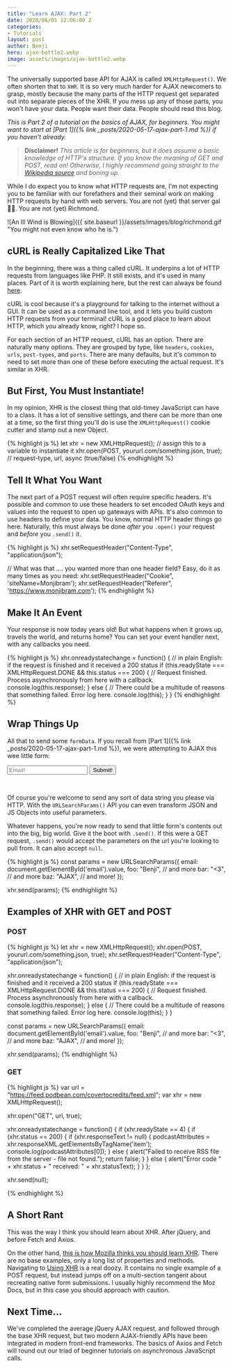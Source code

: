 ```yaml
---
title: "Learn AJAX: Part 2"
date: 2020/06/05 12:06:00 Z
categories:
- Tutorials
layout: post
author: Benji
hero: ajax-bottle2.webp
image: assets/images/ajax-bottle2.webp
---
```


The universally supported base API for AJAX is called `XMLHttpRequest()`. We often shorten that to `XHR`. It is so very much harder for AJAX newcomers to grasp, mostly because the many parts of the HTTP request get separated out into separate pieces of the XHR. If you mess up any of those parts, you won't have your data. People want their data. People should read this blog.

*This is Part 2 of a tutorial on the basics of AJAX, for beginners. You might want to start at [Part 1]({% link _posts/2020-05-17-ajax-part-1.md %}) if you haven't already.*

> **Disclaimer!** *This article is for beginners, but it does assume a basic knowledge of HTTP's structure. If you know the meaning of GET and POST, read on! Otherwise, I highly recommend going straight to the [Wikipedia source](https://en.wikipedia.org/wiki/Hypertext_Transfer_Protocol#Request_methods) and boning up.*

While I do expect you to know what HTTP requests are, I'm not expecting you to be familiar with our forefathers and their seminal work on making HTTP requests by hand with web servers. You are not (yet) that server gal 🧛‍♀️. You are not (yet) Richmond.

![An Ill Wind is Blowing]({{ site.baseurl }}/assets/images/blog/richmond.gif "You might not even know who he is.")

## cURL is Really Capitalized Like That
In the beginning, there was a thing called cURL. It underpins a lot of HTTP requests from languages like PHP. It still exists, and it's used in many places. Part of it is worth explaining here, but the rest can always be found [here](https://curl.haxx.se/docs/httpscripting.html).

cURL is cool because it's a playground for talking to the internet without a GUI. It can be used as a command line tool, and it lets you build custom HTTP requests from your terminal! cURL is a good place to learn about HTTP, which you already know, right? I hope so.

For each section of an HTTP request, cURL has an option. There are naturally many options. They are grouped by type, like `headers`, `cookies`, `urls`, `post-types`, and `ports`. There are many defaults, but it's common to need to set more than one of these before executing the actual request. It's similar in XHR.

## But First, You Must Instantiate!
In my opinion, XHR is the closest thing that old-timey JavaScript can have to a class. It has a lot of sensitive settings, and there can be more than one at a time, so the first thing you'll do is use the `XMLHttpRequest()` cookie cutter and stamp out a new Object.

{% highlight js %}
let xhr = new XMLHttpRequest();                   // assign this to a variable to instantiate it
xhr.open(POST, yoururl.com/something.json, true); // request-type, url, async (true/false)
{% endhighlight %}

## Tell It What You Want
The next part of a POST request will often require specific headers. It's possible and common to use these headers to set encoded OAuth keys and values into the request to open up gateways with APIs. It's also common to use headers to define your data. You know, normal HTTP header things go here. Naturally, this must always be done *after* you `.open()` your request and *before* you `.send()` it.

{% highlight js %}
xhr.setRequestHeader("Content-Type", "application/json");

// What was that .... you wanted more than one header field? Easy, do it as many times as you need:
xhr.setRequestHeader("Cookie", 'siteName=Monjibram');
xhr.setRequestHeader("Referer", 'https://www.monjibram.com');
{% endhighlight %}


## Make It An Event
Your response is now today years old! But what happens when it grows up, travels the world, and returns home? You can set your event handler next, with any callbacks you need. 

{% highlight js %}
xhr.onreadystatechange = function() {
    // in plain English: if the request is finished and it received a 200 status
    if (this.readyState === XMLHttpRequest.DONE && this.status === 200) {
        // Request finished. Process asynchronously from here with a callback.
        console.log(this.response);
    } else {
        // There could be a multitude of reasons that something failed. Error log here.
        console.log(this);
    }
}
{% endhighlight %}

## Wrap Things Up
All that to send some `formData`. If you recall from [Part 1]({% link _posts/2020-05-17-ajax-part-1.md %}), we were attempting to AJAX this wee little form:

<form onsubmit='validateAndAjax(event)' style='padding-bottom: 30px;'>
  <input id='email' type='email' placeholder='Email!'>
  <input id='submit' type='submit' value='Submit!'>
</form>

Of course you're welcome to send any sort of data string you please via HTTP. With the `URLSearchParams()` API you can even transform JSON and JS Objects into useful parameters.

Whatever happens, you're now ready to send that little form's contents out into the big, big world. Give it the boot with `.send()`. If this were a GET request, `.send()` would accept the parameters on the url you're looking to pull from. It can also accept `null`.

{% highlight js %}
const params = new URLSearchParams({
  email: document.getElementById('email').value,
  foo: "Benji", // and more
  bar: "<3",    // and more
  baz: "AJAX",  // and more!
});

xhr.send(params);
{% endhighlight %}


## Examples of XHR with GET and POST
### POST
{% highlight js %}
let xhr = new XMLHttpRequest();
xhr.open(POST, yoururl.com/something.json, true);
xhr.setRequestHeader("Content-Type", "application/json");

xhr.onreadystatechange = function() {
    // in plain English: if the request is finished and it received a 200 status
    if (this.readyState === XMLHttpRequest.DONE && this.status === 200) {
        // Request finished. Process asynchronously from here with a callback.
        console.log(this.response);
    } else {
        // There could be a multitude of reasons that something failed. Error log here.
        console.log(this);
    }
}

const params = new URLSearchParams({
  email: document.getElementById('email').value,
  foo: "Benji", // and more
  bar: "<3",    // and more
  baz: "AJAX",  // and more!
});

xhr.send(params);
{% endhighlight %}

### GET
{% highlight js %}
var url = "https://feed.podbean.com/covertocredits/feed.xml";
var xhr = new XMLHttpRequest();

xhr.open("GET", url, true);

xhr.onreadystatechange = function() {
    if (xhr.readyState == 4) {
        if (xhr.status == 200) {
            if (xhr.responseText != null) {
                podcastAttributes = xhr.responseXML.getElementsByTagName('item');
                console.log(podcastAttributes[0]);
            } else {
                alert("Failed to receive RSS file from the server - file not found.");
                return false;
            }
        } else {
            alert("Error code " + xhr.status + " received: " + xhr.statusText);
        }
    }
};

xhr.send(null);

{% endhighlight %}


## A Short Rant
This was the way I think you should learn about XHR. After jQuery, and before Fetch and Axios.

On the other hand, [this is how Mozilla thinks you should learn XHR](https://developer.mozilla.org/en-US/docs/Web/API/XMLHttpRequest/). There are no base examples, only a long list of properties and methods. Navigating to [Using XHR](https://developer.mozilla.org/en-US/docs/Web/API/XMLHttpRequest/Using_XMLHttpRequest) is a real doozy. It contains no single example of a POST request, but instead jumps off on a multi-section tangent about recreating native form submissions. I usually highly recommend the Moz Docs, but in this case you should approach with caution.

## Next Time...
We've completed the average jQuery AJAX request, and followed through the base XHR request, but two modern AJAX-friendly APIs have been integrated in modern front-end frameworks. The basics of Axios and Fetch will round out our triad of beginner tutorials on asynchronous JavaScript calls.
